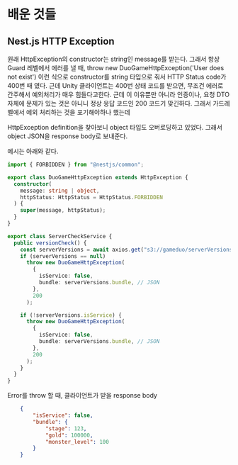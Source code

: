 # 배운 것들

## Nest.js HTTP Exception

원래 HttpException의 constructor는 string인 message를 받는다.
그래서 항상 Guard 레벨에서 에러를 낼 때, throw new DuoGameHttpException('User does not exist') 이런 식으로 constructor를 string 타입으로 줘서 HTTP Status code가 400번 때 였다. 근데 Unity 클라이언트는 400번 상태 코드를 받으면, 무조건 에러로 간주해서 예외처리가 매우 힘들다고한다. 근데 이 이유뿐만 아니라 인증이나, 요청 DTO 자체에 문제가 있는 것은 아니니 정상 응답 코드인 200 코드기 맞긴하다. 그래서 가드레벨에서 예외 처리하는 것을 포기해야하나 했는데

HttpException definition을 찾아보니 object 타입도 오버로딩하고 있었다. 그래서 object JSON을 response body로 보내준다.

예시는 아래와 같다.

```typescript
import { FORBIDDEN } from "@nestjs/common";

export class DuoGameHttpException extends HttpException {
  constructor(
    message: string | object,
    httpStatus: HttpStatus = HttpStatus.FORBIDDEN
  ) {
    super(message, httpStatus);
  }
}

export class ServerCheckService {
  public versionCheck() {
    const serverVersions = await axios.get("s3://gameduo/serverVersions.net");
    if (serverVersions == null)
      throw new DuoGameHttpException(
        {
          isService: false,
          bundle: serverVersions.bundle, // JSON
        },
        200
      );

    if (!serverVersions.isService) {
      throw new DuoGameHttpException(
        {
          isService: false,
          bundle: serverVersions.bundle, // JSON
        },
        200
      );
    }
  }
}
```

Error를 throw 할 때, 클라이언트가 받을 response body

```JSON
    {
        "isService": false,
        "bundle": {
            "stage": 123,
            "gold": 100000,
            "monster_level": 100
        }
    }
```
